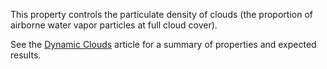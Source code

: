 This property controls the particulate density of clouds (the proportion
of airborne water vapor particles at full cloud cover).

See the [Dynamic Clouds](https://create.roblox.com/docs/environment/clouds)
article for a summary of properties and expected results.